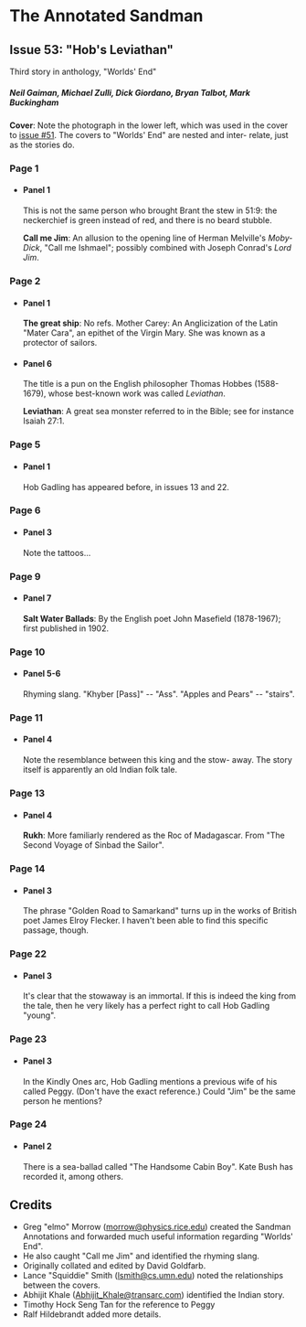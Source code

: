 # The Annotated Sandman

## Issue 53: "Hob's Leviathan"

Third story in anthology, "Worlds' End"

##### Neil Gaiman, Michael Zulli, Dick Giordano, Bryan Talbot, Mark Buckingham

**Cover**: Note the photograph in the lower left, which was used in the cover to [issue #51](sandman.51.md). The covers to "Worlds' End" are nested and inter- relate, just as the stories do.

### Page 1

- #### Panel 1

  This is not the same person who brought Brant the stew in 51:9: the neckerchief is green instead of red, and there is no beard stubble.

  **Call me Jim**: An allusion to the opening line of Herman Melville's _Moby-Dick_, "Call me Ishmael"; possibly combined with Joseph Conrad's _Lord Jim_.

### Page 2

- #### Panel 1

  **The great ship**: No refs. Mother Carey: An Anglicization of the Latin "Mater Cara", an epithet of the Virgin Mary. She was known as a protector of sailors.

- #### Panel 6

  The title is a pun on the English philosopher Thomas Hobbes (1588-1679), whose best-known work was called _Leviathan_.

  **Leviathan**: A great sea monster referred to in the Bible; see for instance Isaiah 27:1.

### Page 5

- #### Panel 1

  Hob Gadling has appeared before, in issues 13 and 22.

### Page 6

- #### Panel 3

  Note the tattoos...

### Page 9

- #### Panel 7

  **Salt Water Ballads**: By the English poet John Masefield (1878-1967); first published in 1902.

### Page 10

- #### Panel 5-6

  Rhyming slang. "Khyber [Pass]" -- "Ass". "Apples and Pears" -- "stairs".

### Page 11

- #### Panel 4

  Note the resemblance between this king and the stow- away. The story itself is apparently an old Indian folk tale.

### Page 13

- #### Panel 4

  **Rukh**: More familiarly rendered as the Roc of Madagascar. From "The Second Voyage of Sinbad the Sailor".

### Page 14

- #### Panel 3

  The phrase "Golden Road to Samarkand" turns up in the works of British poet James Elroy Flecker. I haven't been able to find this specific passage, though.

### Page 22

- #### Panel 3

  It's clear that the stowaway is an immortal. If this is indeed the king from the tale, then he very likely has a perfect right to call Hob Gadling "young".

### Page 23

- #### Panel 3

  In the Kindly Ones arc, Hob Gadling mentions a previous wife of his called Peggy. (Don't have the exact reference.) Could "Jim" be the same person he mentions?

### Page 24

- #### Panel 2

  There is a sea-ballad called "The Handsome Cabin Boy". Kate Bush has recorded it, among others.

## Credits

- Greg "elmo" Morrow (morrow@physics.rice.edu) created the Sandman Annotations and forwarded much useful information regarding "Worlds' End".
- He also caught "Call me Jim" and identified the rhyming slang.
- Originally collated and edited by David Goldfarb.
- Lance "Squiddie" Smith (lsmith@cs.umn.edu) noted the relationships between the covers.
- Abhijit Khale (Abhijit_Khale@transarc.com) identified the Indian story.
- Timothy Hock Seng Tan for the reference to Peggy
- Ralf Hildebrandt added more details.
